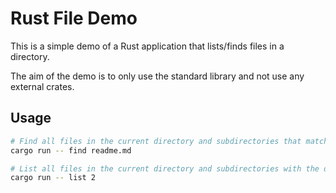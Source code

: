 # Rust File Demo

This is a simple demo of a Rust application that lists/finds files in a directory.

The aim of the demo is to only use the standard library and not use any external crates.

## Usage

```sh
# Find all files in the current directory and subdirectories that match the name "readme.md"
cargo run -- find readme.md

# List all files in the current directory and subdirectories with the depth of 2
cargo run -- list 2
```
